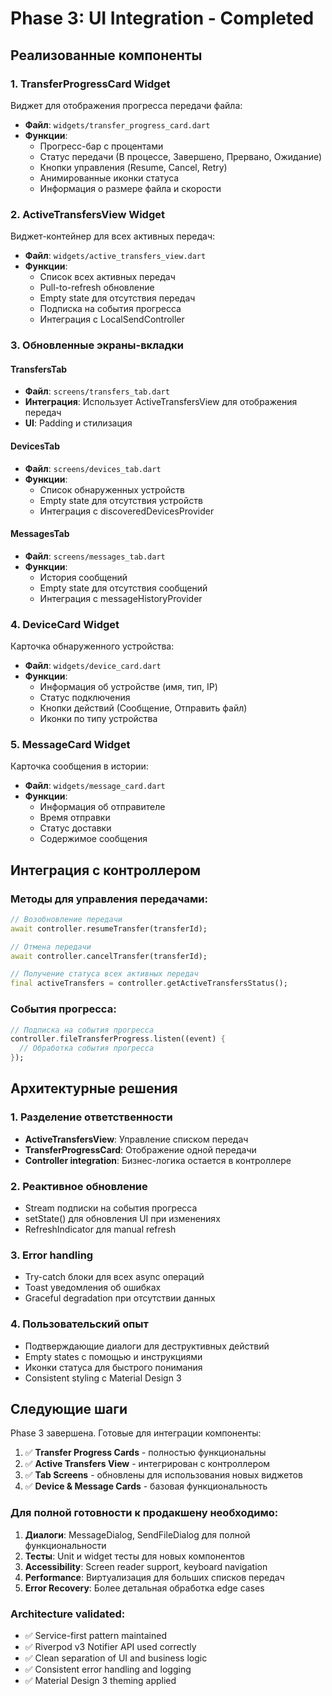 # Phase 3: UI Integration - Completed

## Реализованные компоненты

### 1. TransferProgressCard Widget
Виджет для отображения прогресса передачи файла:
- **Файл**: `widgets/transfer_progress_card.dart`
- **Функции**:
  - Прогресс-бар с процентами
  - Статус передачи (В процессе, Завершено, Прервано, Ожидание)
  - Кнопки управления (Resume, Cancel, Retry)
  - Анимированные иконки статуса
  - Информация о размере файла и скорости

### 2. ActiveTransfersView Widget
Виджет-контейнер для всех активных передач:
- **Файл**: `widgets/active_transfers_view.dart`
- **Функции**:
  - Список всех активных передач
  - Pull-to-refresh обновление
  - Empty state для отсутствия передач
  - Подписка на события прогресса
  - Интеграция с LocalSendController

### 3. Обновленные экраны-вкладки

#### TransfersTab
- **Файл**: `screens/transfers_tab.dart`
- **Интеграция**: Использует ActiveTransfersView для отображения передач
- **UI**: Padding и стилизация

#### DevicesTab  
- **Файл**: `screens/devices_tab.dart`
- **Функции**: 
  - Список обнаруженных устройств
  - Empty state для отсутствия устройств
  - Интеграция с discoveredDevicesProvider

#### MessagesTab
- **Файл**: `screens/messages_tab.dart` 
- **Функции**:
  - История сообщений
  - Empty state для отсутствия сообщений
  - Интеграция с messageHistoryProvider

### 4. DeviceCard Widget
Карточка обнаруженного устройства:
- **Файл**: `widgets/device_card.dart`
- **Функции**:
  - Информация об устройстве (имя, тип, IP)
  - Статус подключения
  - Кнопки действий (Сообщение, Отправить файл)
  - Иконки по типу устройства

### 5. MessageCard Widget  
Карточка сообщения в истории:
- **Файл**: `widgets/message_card.dart`
- **Функции**:
  - Информация об отправителе
  - Время отправки
  - Статус доставки
  - Содержимое сообщения

## Интеграция с контроллером

### Методы для управления передачами:
```dart
// Возобновление передачи
await controller.resumeTransfer(transferId);

// Отмена передачи  
await controller.cancelTransfer(transferId);

// Получение статуса всех активных передач
final activeTransfers = controller.getActiveTransfersStatus();
```

### События прогресса:
```dart
// Подписка на события прогресса
controller.fileTransferProgress.listen((event) {
  // Обработка события прогресса
});
```

## Архитектурные решения

### 1. Разделение ответственности
- **ActiveTransfersView**: Управление списком передач
- **TransferProgressCard**: Отображение одной передачи
- **Controller integration**: Бизнес-логика остается в контроллере

### 2. Реактивное обновление
- Stream подписки на события прогресса
- setState() для обновления UI при изменениях
- RefreshIndicator для manual refresh

### 3. Error handling
- Try-catch блоки для всех async операций
- Toast уведомления об ошибках
- Graceful degradation при отсутствии данных

### 4. Пользовательский опыт
- Подтверждающие диалоги для деструктивных действий
- Empty states с помощью и инструкциями
- Иконки статуса для быстрого понимания
- Consistent styling с Material Design 3

## Следующие шаги

Phase 3 завершена. Готовые для интеграции компоненты:

1. ✅ **Transfer Progress Cards** - полностью функциональны
2. ✅ **Active Transfers View** - интегрирован с контроллером  
3. ✅ **Tab Screens** - обновлены для использования новых виджетов
4. ✅ **Device & Message Cards** - базовая функциональность

### Для полной готовности к продакшену необходимо:
1. **Диалоги**: MessageDialog, SendFileDialog для полной функциональности
2. **Тесты**: Unit и widget тесты для новых компонентов  
3. **Accessibility**: Screen reader support, keyboard navigation
4. **Performance**: Виртуализация для больших списков передач
5. **Error Recovery**: Более детальная обработка edge cases

### Architecture validated:
- ✅ Service-first pattern maintained
- ✅ Riverpod v3 Notifier API used correctly  
- ✅ Clean separation of UI and business logic
- ✅ Consistent error handling and logging
- ✅ Material Design 3 theming applied